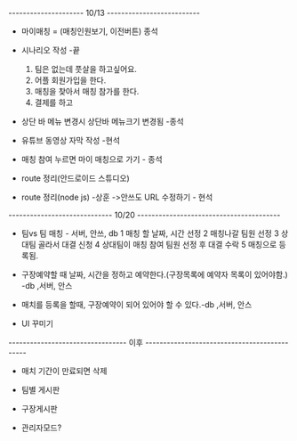 --------------------- 10/13 --------------------------

* 마이매칭 = (매칭인원보기, 이전버튼) 종석
* 시나리오 작성 -끝
  1. 팀은 없는데 풋살을 하고싶어요.
  2. 어플 회원가입을 한다.
  3. 매칭을 찾아서 매칭 참가를 한다.
  4. 결제를 하고 

* 상단 바 메뉴 변경시 상단바 메뉴크기 변경됨 -종석

* 유튜브 동영상 자막 작성 -현석

* 매칭 참여 누르면 마이 매칭으로 가기 - 종석

* route 정리(안드로이드 스튜디오) 

* route 정리(node js) -상훈
 ->안쓰도 URL 수정하기 - 현석
 
----------------------------- 10/20 ----------------------------------------

* 팀vs 팀 매칭 - 서버, 안쓰, db
  1 매칭 할 날짜, 시간 선정
  2 매칭나갈 팀원 선정 
  3 상대팀 골라서 대결 신청
  4 상대팀이 매칭 참여 팀원 선정 후 대결 수락
  5 매칭으로 등록됨.
  
* 구장예약할 때 날짜, 시간을 정하고 예약한다.(구장목록에 예약자 목록이 있어야함.)  -db ,서버, 안스

* 매치를 등록을 할때, 구장예약이 되어 있어야 할 수 있다.-db ,서버, 안스

* UI 꾸미기

--------------------------------- 이후 ---------------------------------------------

* 매치 기간이 만료되면 삭제

* 팀별 게시판

* 구장게시판

* 관리자모드?
